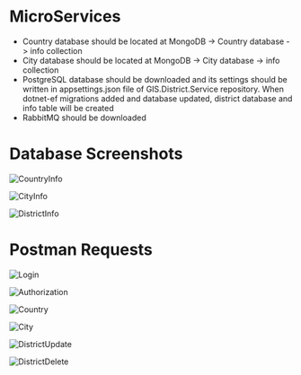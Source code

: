 # MicroServices

* Country database should be located at MongoDB -> Country database -> info collection <br />
* City database should be located at MongoDB -> City database -> info collection <br />
* PostgreSQL database should be downloaded and its settings should be written in appsettings.json file of GIS.District.Service repository. When dotnet-ef migrations added and database updated, district database and info table will be created <br />
* RabbitMQ should be downloaded <br />

# Database Screenshots

![CountryInfo](https://github.com/user-attachments/assets/89ce14e7-5c85-4dc9-be56-6a66b71512d4)

![CityInfo](https://github.com/user-attachments/assets/8fe3f0ba-9840-4a18-be88-f93a490dfcaa)

![DistrictInfo](https://github.com/user-attachments/assets/9dc2ade1-f8f5-484a-a0eb-25a61ca7c728)

# Postman Requests

![Login](https://github.com/user-attachments/assets/bd1fcb22-c395-47fe-b8ee-2384885895a1)

![Authorization](https://github.com/user-attachments/assets/bda8886f-8e45-43b7-b92b-dd400403611b)

![Country](https://github.com/user-attachments/assets/1865b405-0547-442e-ad17-fdc3134e7abb)

![City](https://github.com/user-attachments/assets/0f2549b5-db05-4398-881b-685e988c17a3)

![DistrictUpdate](https://github.com/user-attachments/assets/d78775cc-6da4-4190-886d-3d61054b82c0)

![DistrictDelete](https://github.com/user-attachments/assets/062aca68-09c0-4792-bb78-b6d0890d3f75)
